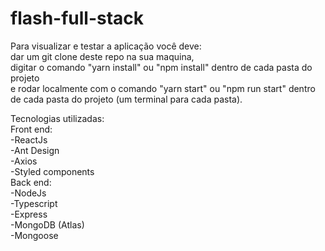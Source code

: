 # flash-full-stack

Para visualizar e testar a aplicação você deve:  
dar um git clone deste repo na sua maquina,  
digitar o comando "yarn install" ou "npm install" dentro de cada pasta do projeto  
e rodar localmente com o comando "yarn start" ou "npm run start" dentro de cada pasta do projeto (um terminal para cada pasta).

  
Tecnologias utilizadas:  
Front end:  
-ReactJs  
-Ant Design  
-Axios  
-Styled components  
Back end:  
-NodeJs  
-Typescript  
-Express  
-MongoDB (Atlas)  
-Mongoose  
